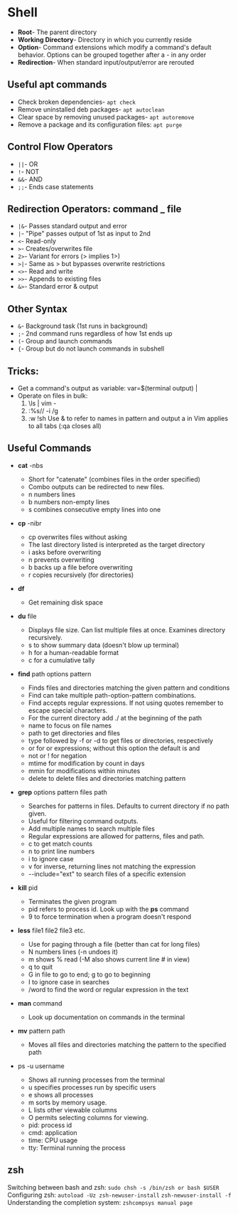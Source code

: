 # Shell

* **Root**- The parent directory
* **Working Directory**- Directory in which you currently reside
* **Option**- Command extensions which modify a command's default behavior. Options can be grouped together after a - in any order
* **Redirection**- When standard input/output/error are rerouted

## Useful apt commands

* Check broken dependencies- `apt check`
* Remove uninstalled deb packages- `apt autoclean`
* Clear space by removing unused packages- `apt autoremove`
* Remove a package and its configuration files: `apt purge`

## Control Flow Operators

* `||`- OR
* `!`- NOT
* `&&`- AND
* `;;`- Ends case statements

## Redirection Operators: command _ file

* `|&`- Passes standard output and error
* `|`- "Pipe" passes output of 1st as input to 2nd
* `<`- Read-only
* `>`- Creates/overwrites file
* `2>`- Variant for errors (> implies 1>)
* `>|`- Same as > but bypasses overwrite restrictions
* `<>`- Read and write
* `>>`- Appends to existing files
* `&>`- Standard error & output

## Other Syntax

* `&`- Background task (1st runs in background)
* `;`- 2nd command runs regardless of how 1st ends up
* `(`- Group and launch commands
* `{`- Group but do not launch commands in subshell

## Tricks:

* Get a command's output as variable: var=$(terminal output) | <command>
* Operate on files in bulk:
    1. \ls | vim -
    2. :%s/<names>/<command> -i <pattern> <output>/g
    3. :w !sh
    Use & to refer to names in pattern and output
    a in Vim applies to all tabs (:qa closes all)

## Useful Commands

* **cat** -nbs
    * Short for "catenate" (combines files in the order specified)
    * Combo outputs can be redirected to new files.
    * n numbers lines
    * b numbers non-empty lines
    * s combines consecutive empty lines into one

* **cp** -nibr
    * cp overwrites files without asking
    * The last directory listed is interpreted as the target directory
    * i asks before overwriting
    * n prevents overwriting
    * b backs up a file before overwriting
    * r copies recursively (for directories)

* **df**
    * Get remaining disk space

* **du** file
    * Displays file size. Can list multiple files at once. Examines directory recursively.
    * s to show summary data (doesn't blow up terminal)
    * h for a human-readable format
    * c for a cumulative tally

* **find** path options pattern
    * Finds files and directories matching the given pattern and conditions
    * Find can take multiple path-option-pattern combinations.
    * Find accepts regular expressions. If not using quotes remember to escape special characters.
    * For the current directory add ./ at the beginning of the path
    * name to focus on file names
    * path to get directories and files
    * type followed by -f or -d to get files or directories, respectively
    * or for or expressions; without this option the default is and
    * not or \! for negation
    * mtime for modification by count in days
    * mmin for modifications within minutes
    * delete to delete files and directories matching pattern

* **grep** options pattern files path
    * Searches for patterns in files. Defaults to current directory if no path given.
    * Useful for filtering command outputs.
    * Add multiple names to search multiple files
    * Regular expressions are allowed for patterns, files and path.
    * c to get match counts
    * n to print line numbers
    * i to ignore case
    * v for inverse, returning lines not matching the expression
    * --include="ext" to search files of a specific extension

* **kill** pid
    * Terminates the given program
    * pid refers to process id. Look up with the **ps** command
    * 9 to force termination when a program doesn't respond

* **less** file1 file2 file3 etc.
    * Use for paging through a file (better than cat for long files)
    * N numbers lines (-n undoes it)
    * m shows % read (-M also shows current line # in view)
    * q to quit
    * G in file to go to end; g to go to beginning
    * I to ignore case in searches
    * /word to find the word or regular expression in the text

* **man** command
    * Look up documentation on commands in the terminal

* **mv** pattern path
    * Moves all files and directories matching the pattern to the specified path

* ps -u username
    * Shows all running processes from the terminal
    * u specifies processes run by specific users
    * e shows all processes
    * m sorts by memory usage.
    * L lists other viewable columns
    * O permits selecting columns for viewing.
    * pid: process id
    * cmd: application
    * time: CPU usage
    * tty: Terminal running the process

## zsh

Switching between bash and zsh: `sudo chsh -s /bin/zsh or bash $USER`
Configuring zsh: `autoload -Uz zsh-newuser-install`
`zsh-newuser-install -f`
Understanding the completion system: `zshcompsys manual page`


